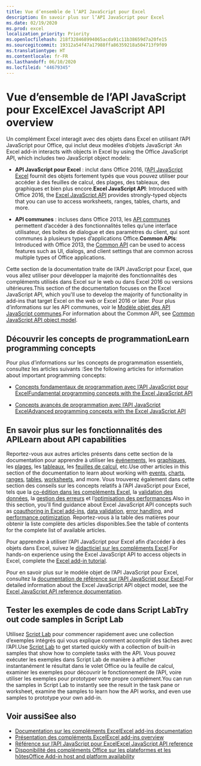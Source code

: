 ```yaml
---
title: Vue d’ensemble de l’API JavaScript pour Excel
description: En savoir plus sur l’API JavaScript pour Excel
ms.date: 02/19/2020
ms.prod: excel
localization_priority: Priority
ms.openlocfilehash: 218f328468994065acda91c11b38659d7a20fe15
ms.sourcegitcommit: 19312a54f47a17988ffa86359218a504713f9f09
ms.translationtype: HT
ms.contentlocale: fr-FR
ms.lasthandoff: 06/10/2020
ms.locfileid: "44679345"
---
```

# <a name="excel-javascript-api-overview"></a><span data-ttu-id="f9d99-103">Vue d’ensemble de l’API JavaScript pour Excel</span><span class="sxs-lookup"><span data-stu-id="f9d99-103">Excel JavaScript API overview</span></span>

<span data-ttu-id="f9d99-104">Un complément Excel interagit avec des objets dans Excel en utilisant l’API JavaScript pour Office, qui inclut deux modèles d’objets JavaScript :</span><span class="sxs-lookup"><span data-stu-id="f9d99-104">An Excel add-in interacts with objects in Excel by using the Office JavaScript API, which includes two JavaScript object models:</span></span>

* <span data-ttu-id="f9d99-105">**API JavaScript pour Excel** : inclut dans Office 2016, l’[API JavaScript Excel](/javascript/api/excel) fournit des objets fortement typés que vous pouvez utiliser pour accéder à des feuilles de calcul, des plages, des tableaux, des graphiques et bien plus encore.</span><span class="sxs-lookup"><span data-stu-id="f9d99-105">**Excel JavaScript API**: Introduced with Office 2016, the [Excel JavaScript API](/javascript/api/excel) provides strongly-typed objects that you can use to access worksheets, ranges, tables, charts, and more.</span></span> 

* <span data-ttu-id="f9d99-106">**API communes** : incluses dans Office 2013, les [API communes](/javascript/api/office) permettent d’accéder à des fonctionnalités telles qu’une interface utilisateur, des boîtes de dialogue et des paramètres du client, qui sont communes à plusieurs types d’applications Office.</span><span class="sxs-lookup"><span data-stu-id="f9d99-106">**Common APIs**: Introduced with Office 2013, the [Common API](/javascript/api/office) can be used to access features such as UI, dialogs, and client settings that are common across multiple types of Office applications.</span></span>

<span data-ttu-id="f9d99-107">Cette section de la documentation traite de l’API JavaScript pour Excel, que vous allez utiliser pour développer la majorité des fonctionnalités des compléments utilisés dans Excel sur le web ou dans Excel 2016 ou versions ultérieures.</span><span class="sxs-lookup"><span data-stu-id="f9d99-107">This section of the documentation focuses on the Excel JavaScript API, which you'll use to develop the majority of functionality in add-ins that target Excel on the web or Excel 2016 or later.</span></span> <span data-ttu-id="f9d99-108">Pour plus d’informations sur les API communes, voir le [Modèle objet des API JavaScript communes](../../develop/office-javascript-api-object-model.md).</span><span class="sxs-lookup"><span data-stu-id="f9d99-108">For information about the Common API, see [Common JavaScript API object model](../../develop/office-javascript-api-object-model.md).</span></span> 

## <a name="learn-programming-concepts"></a><span data-ttu-id="f9d99-109">Découvrir les concepts de programmation</span><span class="sxs-lookup"><span data-stu-id="f9d99-109">Learn programming concepts</span></span>

<span data-ttu-id="f9d99-110">Pour plus d’informations sur les concepts de programmation essentiels, consultez les articles suivants :</span><span class="sxs-lookup"><span data-stu-id="f9d99-110">See the following articles for information about important programming concepts:</span></span>
 
- [<span data-ttu-id="f9d99-111">Concepts fondamentaux de programmation avec l’API JavaScript pour Excel</span><span class="sxs-lookup"><span data-stu-id="f9d99-111">Fundamental programming concepts with the Excel JavaScript API</span></span>](../../excel/excel-add-ins-core-concepts.md)

- [<span data-ttu-id="f9d99-112">Concepts avancés de programmation avec l’API JavaScript Excel</span><span class="sxs-lookup"><span data-stu-id="f9d99-112">Advanced programming concepts with the Excel JavaScript API</span></span>](../../excel/excel-add-ins-advanced-concepts.md)

## <a name="learn-about-api-capabilities"></a><span data-ttu-id="f9d99-113">En savoir plus sur les fonctionnalités des API</span><span class="sxs-lookup"><span data-stu-id="f9d99-113">Learn about API capabilities</span></span>

<span data-ttu-id="f9d99-114">Reportez-vous aux autres articles présents dans cette section de la documentation pour apprendre à utiliser les [événements](../../excel/excel-add-ins-events.md), les [graphiques](../../excel/excel-add-ins-charts.md), les [plages](../../excel/excel-add-ins-ranges.md), les [tableaux](../../excel/excel-add-ins-tables.md), les [feuilles de calcul](../../excel/excel-add-ins-worksheets.md), etc.</span><span class="sxs-lookup"><span data-stu-id="f9d99-114">Use other articles in this section of the documentation to learn about working with [events](../../excel/excel-add-ins-events.md), [charts](../../excel/excel-add-ins-charts.md), [ranges](../../excel/excel-add-ins-ranges.md), [tables](../../excel/excel-add-ins-tables.md), [worksheets](../../excel/excel-add-ins-worksheets.md), and more.</span></span> <span data-ttu-id="f9d99-115">Vous trouverez également dans cette section des conseils sur les concepts relatifs à l’API JavaScript pour Excel, tels que la [co-édition dans les compléments Excel](../../excel/co-authoring-in-excel-add-ins.md), la [validation des données](../../excel/excel-add-ins-data-validation.md), la [gestion des erreurs](../../excel/excel-add-ins-error-handling.md) et l’[optimisation des performances](../../excel/performance.md).</span><span class="sxs-lookup"><span data-stu-id="f9d99-115">Also in this section, you'll find guidance about Excel JavaScript API concepts such as [coauthoring in Excel add-ins](../../excel/co-authoring-in-excel-add-ins.md), [data validation](../../excel/excel-add-ins-data-validation.md), [error handling](../../excel/excel-add-ins-error-handling.md), and [performance optimization](../../excel/performance.md).</span></span> <span data-ttu-id="f9d99-116">Reportez-vous à la table des matières pour obtenir la liste complète des articles disponibles.</span><span class="sxs-lookup"><span data-stu-id="f9d99-116">See the table of contents for the complete list of available articles.</span></span>

<span data-ttu-id="f9d99-117">Pour apprendre à utiliser l’API JavaScript pour Excel afin d’accéder à des objets dans Excel, suivez le [didacticiel sur les compléments Excel](../../tutorials/excel-tutorial.md).</span><span class="sxs-lookup"><span data-stu-id="f9d99-117">For hands-on experience using the Excel JavaScript API to access objects in Excel, complete the [Excel add-in tutorial](../../tutorials/excel-tutorial.md).</span></span> 

<span data-ttu-id="f9d99-118">Pour en savoir plus sur le modèle objet de l’API JavaScript pour Excel, consultez la [documentation de référence sur l’API JavaScript pour Excel](/javascript/api/excel).</span><span class="sxs-lookup"><span data-stu-id="f9d99-118">For detailed information about the Excel JavaScript API object model, see the [Excel JavaScript API reference documentation](/javascript/api/excel).</span></span>

## <a name="try-out-code-samples-in-script-lab"></a><span data-ttu-id="f9d99-119">Tester les exemples de code dans Script Lab</span><span class="sxs-lookup"><span data-stu-id="f9d99-119">Try out code samples in Script Lab</span></span>

<span data-ttu-id="f9d99-120">Utilisez [Script Lab](../../overview/explore-with-script-lab.md) pour commencer rapidement avec une collection d’exemples intégrés qui vous explique comment accomplir des tâches avec l’API.</span><span class="sxs-lookup"><span data-stu-id="f9d99-120">Use [Script Lab](../../overview/explore-with-script-lab.md) to get started quickly with a collection of built-in samples that show how to complete tasks with the API.</span></span> <span data-ttu-id="f9d99-121">Vous pouvez exécuter les exemples dans Script Lab de manière à afficher instantanément le résultat dans le volet Office ou la feuille de calcul, examiner les exemples pour découvrir le fonctionnement de l’API, voire utiliser les exemples pour prototyper votre propre complément.</span><span class="sxs-lookup"><span data-stu-id="f9d99-121">You can run the samples in Script Lab to instantly see the result in the task pane or worksheet, examine the samples to learn how the API works, and even use samples to prototype your own add-in.</span></span>

## <a name="see-also"></a><span data-ttu-id="f9d99-122">Voir aussi</span><span class="sxs-lookup"><span data-stu-id="f9d99-122">See also</span></span>

- [<span data-ttu-id="f9d99-123">Documentation sur les compléments Excel</span><span class="sxs-lookup"><span data-stu-id="f9d99-123">Excel add-ins documentation</span></span>](../../excel/index.yml)
- [<span data-ttu-id="f9d99-124">Présentation des compléments Excel</span><span class="sxs-lookup"><span data-stu-id="f9d99-124">Excel add-ins overview</span></span>](../../excel/excel-add-ins-overview.md)
- [<span data-ttu-id="f9d99-125">Référence sur l’API JavaScript pour Excel</span><span class="sxs-lookup"><span data-stu-id="f9d99-125">Excel JavaScript API reference</span></span>](/javascript/api/excel)
- [<span data-ttu-id="f9d99-126">Disponibilité des compléments Office sur les plateformes et les hôtes</span><span class="sxs-lookup"><span data-stu-id="f9d99-126">Office Add-in host and platform availability</span></span>](../../overview/office-add-in-availability.md)
